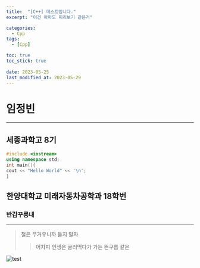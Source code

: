 ```yaml
---
title:  "[C++] 테스트입니다."
excerpt: "이건 아마도 미리보기 같은거"

categories:
  - Cpp
tags:
  - [Cpp]

toc: true
toc_stick: true
 
date: 2023-05-25
last_modified_at: 2023-05-29
---
```


# 임정빈
---
## **세종과학고 8기**
  ```c++
#include <iostream>
using namespace std;
int main(){
  cout << "Hello World" << '\n';
}
```
## **한양대학교 미래자동차공학과 18학번**
### 반갑꾸릉내
---
> 철은 무거우니까 들지 말자
  >> 어차피 인생은 굴러먹다가 가는 뜬구름 같은

![test](https://github.com/ihmmaru99/ihmmaru99.github.io/assets/109266664/0cbd500e-4fdc-46c8-863b-91678c20dd2a)




